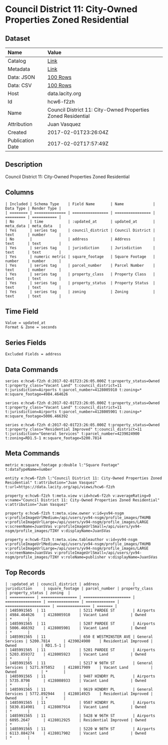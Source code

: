 # Council District 11: City-Owned Properties Zoned Residential

## Dataset

| Name | Value |
| :--- | :---- |
| Catalog | [Link](https://catalog.data.gov/dataset/council-district-11-city-owned-properties-zoned-residential) |
| Metadata | [Link](https://data.lacity.org/api/views/hcw6-f2zh) |
| Data: JSON | [100 Rows](https://data.lacity.org/api/views/hcw6-f2zh/rows.json?max_rows=100) |
| Data: CSV | [100 Rows](https://data.lacity.org/api/views/hcw6-f2zh/rows.csv?max_rows=100) |
| Host | data.lacity.org |
| Id | hcw6-f2zh |
| Name | Council District 11: City-Owned Properties Zoned Residential |
| Attribution | Juan Vasquez |
| Created | 2017-02-01T23:26:04Z |
| Publication Date | 2017-02-02T17:57:49Z |

## Description

Council District 11: City-Owned Properties Zoned Residential

## Columns

```ls
| Included | Schema Type    | Field Name       | Name             | Data Type | Render Type |
| ======== | ============== | ================ | ================ | ========= | =========== |
| No       | time           | :updated_at      | updated_at       | meta_data | meta_data   |
| Yes      | series tag     | council_district | Council District | text      | number      |
| No       |                | address          | Address          | text      | text        |
| Yes      | series tag     | jurisdiction     | Jurisdiction     | text      | text        |
| Yes      | numeric metric | square_footage   | Square Footage   | number    | number      |
| Yes      | series tag     | parcel_number    | Parcel Number    | text      | number      |
| Yes      | series tag     | property_class   | Property Class   | text      | text        |
| Yes      | series tag     | property_status  | Property Status  | text      | text        |
| Yes      | series tag     | zoning           | Zoning           | text      | text        |
```

## Time Field

```ls
Value = updated_at
Format & Zone = seconds
```

## Series Fields

```ls
Excluded Fields = address
```

## Data Commands

```ls
series e:hcw6-f2zh d:2017-02-01T23:26:05.000Z t:property_status=Owned t:property_class="Vacant Land" t:council_district=11 t:jurisdiction=Airports t:parcel_number=4128005910 t:zoning=* m:square_footage=4984.464626

series e:hcw6-f2zh d:2017-02-01T23:26:05.000Z t:property_status=Owned t:property_class="Vacant Land" t:council_district=11 t:jurisdiction=Airports t:parcel_number=4128005901 t:zoning=* m:square_footage=5006.466392

series e:hcw6-f2zh d:2017-02-01T23:26:05.000Z t:property_status=Owned t:property_class="Residential Improved" t:council_district=11 t:jurisdiction="General Services" t:parcel_number=4239024900 t:zoning=RD1.5-1 m:square_footage=5200.7814
```

## Meta Commands

```ls
metric m:square_footage p:double l:"Square Footage" t:dataTypeName=number

entity e:hcw6-f2zh l:"Council District 11: City-Owned Properties Zoned Residential" t:attribution="Juan Vasquez" t:url=https://data.lacity.org/api/views/hcw6-f2zh

property e:hcw6-f2zh t:meta.view v:id=hcw6-f2zh v:averageRating=0 v:name="Council District 11: City-Owned Properties Zoned Residential" v:attribution="Juan Vasquez"

property e:hcw6-f2zh t:meta.view.owner v:id=yv94-nsgm v:profileImageUrlMedium=/api/users/yv94-nsgm/profile_images/THUMB v:profileImageUrlLarge=/api/users/yv94-nsgm/profile_images/LARGE v:screenName=JuanSVas v:profileImageUrlSmall=/api/users/yv94-nsgm/profile_images/TINY v:displayName=JuanSVas

property e:hcw6-f2zh t:meta.view.tableauthor v:id=yv94-nsgm v:profileImageUrlMedium=/api/users/yv94-nsgm/profile_images/THUMB v:profileImageUrlLarge=/api/users/yv94-nsgm/profile_images/LARGE v:screenName=JuanSVas v:profileImageUrlSmall=/api/users/yv94-nsgm/profile_images/TINY v:roleName=publisher v:displayName=JuanSVas
```

## Top Records

```ls
| :updated_at | council_district | address               | jurisdiction     | square_footage | parcel_number | property_class       | property_status | zoning  | 
| =========== | ================ | ===================== | ================ | ============== | ============= | ==================== | =============== | ======= | 
| 1485991565  | 11               | 5211 PARDEE ST        | Airports         | 4984.464626    | 4128005910    | Vacant Land          | Owned           | *       | 
| 1485991565  | 11               | 5207 PARDEE ST        | Airports         | 5006.466392    | 4128005901    | Vacant Land          | Owned           | *       | 
| 1485991565  | 11               | 650 E WESTMINSTER AVE | General Services | 5200.7814      | 4239024900    | Residential Improved | Owned           | RD1.5-1 | 
| 1485991565  | 11               | 5201 PARDEE ST        | Airports         | 5203.859372    | 4128005923    | Vacant Land          | Owned           | *       | 
| 1485991565  | 11               | 5217 W 98TH ST        | General Services | 5271.975052    | 4128017909    | Vacant Land          | Owned           | *       | 
| 1485991565  | 11               | 9407 HINDRY PL        | Airports         | 5735.8798      | 4128008933    | Vacant Land          | Owned           | *       | 
| 1485991565  | 11               | 9619 HINDRY PL        | General Services | 5772.892944    | 4128014925    | Residential Improved | Owned           | *       | 
| 1485991565  | 11               | 9507 HINDRY PL        | Airports         | 5830.814901    | 4128007914    | Vacant Land          | Owned           | *       | 
| 1485991565  | 11               | 5428 W 96TH ST        | Airports         | 6095.2647      | 4128012925    | Residential Improved | Owned           | *       | 
| 1485991565  | 11               | 5220 W 98TH ST        | Airports         | 6113.884274    | 4128017902    | Vacant Land          | Owned           | *       | 
```